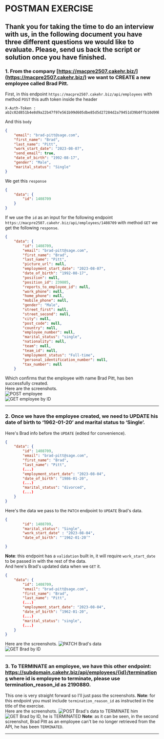 # POSTMAN EXERCISE  
  
## Thank you for taking the time to do an interview with us, in the following document you have three different questions we would like to evaluate. Please, send us back the script or solution once you have finished.  

  
### 1. From the company [https://macpre2507.cakehr.biz/](https://macpre2507.cakehr.biz/) we want to CREATE a new employee called Brad Pitt.  
  
First, in this endpoint `https://macpre2507.cakehr.biz/api/employees` with method `POST` this auth token inside the header
```
X-Auth-Token : ab2c02d851b4e8d9a22b47f97e561b99d605dbe85d5d27284d2a79451d39b0ffb10d99bf3c90c134
```
And this `body`
```json
{
    "email": "brad-pitt@sage.com",
    "first_name": "Brad",
    "last_name": "Pitt",
    "work_start_date": "2023-08-07",
    "send_email": true,
    "date_of_birth": "1992-08-17",
    "gender": "Male",
    "marital_status": "Single"
}
```
We get this `response`
```json
{
    "data": {
        "id": 1408709
    }
}
```
If we use the `id` as an input for the following endpoint `https://macpre2507.cakehr.biz/api/employees/1408709` with method `GET` we get the following `response`.
```json
{
    "data": {
        "id": 1408709,
        "email": "brad-pitt@sage.com",
        "first_name": "Brad",
        "last_name": "Pitt",
        "picture_url": null,
        "employment_start_date": "2023-08-07",
        "date_of_birth": "1992-08-17",
        "position": null,
        "position_id": 239805,
        "reports_to_employee_id": null,
        "work_phone": null,
        "home_phone": null,
        "mobile_phone": null,
        "gender": "Male",
        "street_first": null,
        "street_second": null,
        "city": null,
        "post_code": null,
        "country": null,
        "employee_number": null,
        "marital_status": "single",
        "nationality": null,
        "team": null,
        "team_id": null,
        "employment_status": "Full-time",
        "personal_identification_number": null,
        "tax_number": null
    }
```
Which confirms that the employee with name Brad Pitt, has ben successfully created.  
Here are the screenshots.  
![POST employee](./img/1.1.jpg)  
![GET employee by ID](./img/1.2.jpg)  
___
  
  
  
  
  
  
  
  
  
  
  
### 2. Once we have the employee created, we need to UPDATE his date of birth to ‘1962-01-20’ and marital status to ‘Single’.  
  
Here's Brad info before the `UPDATE` (edited for convenience).
```json
{
    "data": {
        "id": 1408709,
        "email": "brad-pitt@sage.com",
        "first_name": "Brad",
        "last_name": "Pitt",
        (...)
        "employment_start_date": "2023-08-04",
        "date_of_birth": "1986-01-20",
        (...)
        "marital_status": "divorced",
        (...)
    }
}
```
Here's the data we pass to the `PATCH` endpoint to `UPDATE` Brad's data.
```json
{
        "id": 1408709,
        "marital_status": "Single",
        "work_start_date" : "2023-08-04",
        "date_of_birth": "‘1962-01-20’"

}   
```
**Note**: this endpoint has a `validation` built in, it will require `work_start_date` to be passed in with the rest of the data.  
And here's Brad's updated data when we `GET` it.
```json
{
    "data": {
        "id": 1408709,
        "email": "brad-pitt@sage.com",
        "first_name": "Brad",
        "last_name": "Pitt",
        (...)
        "employment_start_date": "2023-08-04",
        "date_of_birth": "1962-01-20",
        (...)
        "marital_status": "single",
        (...)
    }
}
```
Here are the screenshots.
![PATCH Brad's data](./img/2.1.jpg)  
![GET Brad by ID](./img/2.2.jpg)  
___
  
  
  
### 3. To TERMINATE an employee, we have this other endpoint: https://subdomain.cakehr.biz/api/employees/{id}/terminations where id is employee to terminate, please use termination_reason_id as 2190880.  
  
This one is very straight forward so I'll just pass the screenshots.
**Note**: for this endpoint you must include `termination_reason_id` as instructed in the title of the exercise.  
Here are the screenshots.
![POST Brad's data to TERMINATE him](./img/3.1.jpg)  
![GET Brad by ID, he is TERMINATED](./img/3.2.jpg)
**Note**: as it can be seen, in the second screenshot, Brad Pitt as an employee can't be no longer retrieved from the API, he has been `TERMINATED`.
___